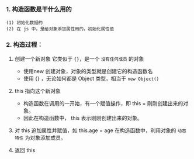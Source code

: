 ### 1. 构造函数是干什么用的
    (1) 初始化数据的
    (2) 在 js 中，是给对象添加属性用的，初始化属性值   


### 2. 构造过程：

1. 创建一个新对象
    它类似于 `{}`，是一个 `没有任何成员` 的对象
    * 使用new 创建对象，对象的类型就是创建它的构造函数名
    * 使用 {} ，无论如何都是 Object 类型，相当于 `new Object()`

2. this 指向这个新对象
    * 构造函数在调用的一开始，有一个赋值操作，即 this = 刚刚创建出来的对象。
    * 因此在构造函数中， this 表示刚刚创建出来的对象。

3. 对 this 追加属性并赋值，如 this.age = age
    在构造函数中，利用对象的 `动态特性` 为对象添加成员。

4. 返回 this



